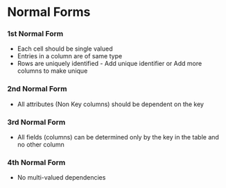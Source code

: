 # Normal Forms

### 1st Normal Form

* Each cell should be single valued
* Entries in a column are of same type
* Rows are uniquely identified - Add unique identifier or Add more columns to make unique

### 2nd Normal Form

* All attributes (Non Key columns) should be dependent on the key

### 3rd Normal Form

* All fields (columns) can be determined only by the key in the table and no other column

### 4th Normal Form

* No multi-valued dependencies